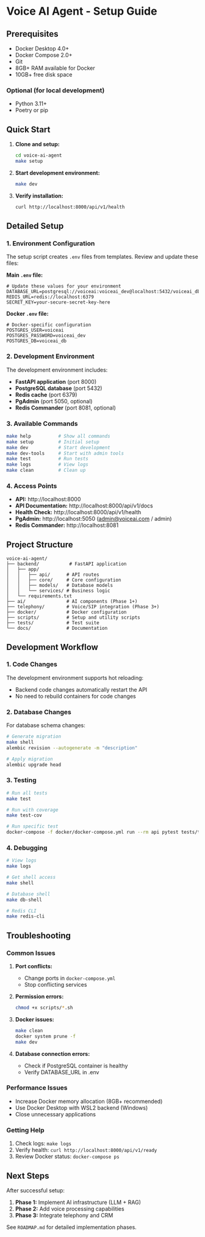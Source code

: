 # Voice AI Agent - Setup Guide

## Prerequisites

- Docker Desktop 4.0+
- Docker Compose 2.0+
- Git
- 8GB+ RAM available for Docker
- 10GB+ free disk space

### Optional (for local development)
- Python 3.11+
- Poetry or pip

## Quick Start

1. **Clone and setup:**
   ```bash
   cd voice-ai-agent
   make setup
   ```

2. **Start development environment:**
   ```bash
   make dev
   ```

3. **Verify installation:**
   ```bash
   curl http://localhost:8000/api/v1/health
   ```

## Detailed Setup

### 1. Environment Configuration

The setup script creates `.env` files from templates. Review and update these files:

**Main `.env` file:**
```env
# Update these values for your environment
DATABASE_URL=postgresql://voiceai:voiceai_dev@localhost:5432/voiceai_db
REDIS_URL=redis://localhost:6379
SECRET_KEY=your-secure-secret-key-here
```

**Docker `.env` file:**
```env
# Docker-specific configuration
POSTGRES_USER=voiceai
POSTGRES_PASSWORD=voiceai_dev
POSTGRES_DB=voiceai_db
```

### 2. Development Environment

The development environment includes:

- **FastAPI application** (port 8000)
- **PostgreSQL database** (port 5432)
- **Redis cache** (port 6379)
- **PgAdmin** (port 5050, optional)
- **Redis Commander** (port 8081, optional)

### 3. Available Commands

```bash
make help          # Show all commands
make setup         # Initial setup
make dev           # Start development
make dev-tools     # Start with admin tools
make test          # Run tests
make logs          # View logs
make clean         # Clean up
```

### 4. Access Points

- **API:** http://localhost:8000
- **API Documentation:** http://localhost:8000/api/v1/docs
- **Health Check:** http://localhost:8000/api/v1/health
- **PgAdmin:** http://localhost:5050 (admin@voiceai.com / admin)
- **Redis Commander:** http://localhost:8081

## Project Structure

```
voice-ai-agent/
├── backend/           # FastAPI application
│   ├── app/
│   │   ├── api/      # API routes
│   │   ├── core/     # Core configuration
│   │   ├── models/   # Database models
│   │   └── services/ # Business logic
│   └── requirements.txt
├── ai/               # AI components (Phase 1+)
├── telephony/        # Voice/SIP integration (Phase 3+)
├── docker/           # Docker configuration
├── scripts/          # Setup and utility scripts
├── tests/            # Test suite
└── docs/             # Documentation
```

## Development Workflow

### 1. Code Changes

The development environment supports hot reloading:
- Backend code changes automatically restart the API
- No need to rebuild containers for code changes

### 2. Database Changes

For database schema changes:
```bash
# Generate migration
make shell
alembic revision --autogenerate -m "description"

# Apply migration
alembic upgrade head
```

### 3. Testing

```bash
# Run all tests
make test

# Run with coverage
make test-cov

# Run specific test
docker-compose -f docker/docker-compose.yml run --rm api pytest tests/test_specific.py -v
```

### 4. Debugging

```bash
# View logs
make logs

# Get shell access
make shell

# Database shell
make db-shell

# Redis CLI
make redis-cli
```

## Troubleshooting

### Common Issues

1. **Port conflicts:**
   - Change ports in `docker-compose.yml`
   - Stop conflicting services

2. **Permission errors:**
   ```bash
   chmod +x scripts/*.sh
   ```

3. **Docker issues:**
   ```bash
   make clean
   docker system prune -f
   make dev
   ```

4. **Database connection errors:**
   - Check if PostgreSQL container is healthy
   - Verify DATABASE_URL in .env

### Performance Issues

- Increase Docker memory allocation (8GB+ recommended)
- Use Docker Desktop with WSL2 backend (Windows)
- Close unnecessary applications

### Getting Help

1. Check logs: `make logs`
2. Verify health: `curl http://localhost:8000/api/v1/ready`
3. Review Docker status: `docker-compose ps`

## Next Steps

After successful setup:

1. **Phase 1:** Implement AI infrastructure (LLM + RAG)
2. **Phase 2:** Add voice processing capabilities
3. **Phase 3:** Integrate telephony and CRM

See `ROADMAP.md` for detailed implementation phases.